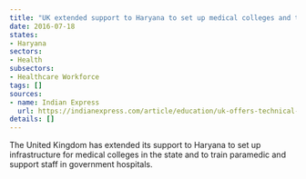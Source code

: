 ```yaml
---
title: "UK extended support to Haryana to set up medical colleges and train paramedics"
date: 2016-07-18
states:
- Haryana
sectors:
- Health
subsectors:
- Healthcare Workforce
tags: []
sources:
- name: Indian Express
  url: https://indianexpress.com/article/education/uk-offers-technical-support-and-cooperation-to-haryana-to-set-up-medical-colleges/
details: []
---
```


The United Kingdom has extended its support to Haryana to set up infrastructure for medical colleges in the state and to train paramedic and support staff in government hospitals.

